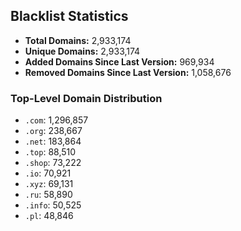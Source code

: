 ## Blacklist Statistics

- **Total Domains:** 2,933,174
- **Unique Domains:** 2,933,174
- **Added Domains Since Last Version:** 969,934
- **Removed Domains Since Last Version:** 1,058,676

### Top-Level Domain Distribution

-  `.com`: 1,296,857
-  `.org`: 238,667
-  `.net`: 183,864
-  `.top`: 88,510
-  `.shop`: 73,222
-  `.io`: 70,921
-  `.xyz`: 69,131
-  `.ru`: 58,890
-  `.info`: 50,525
-  `.pl`: 48,846
